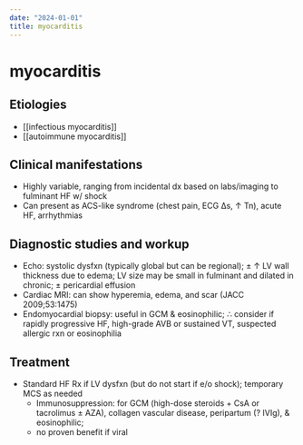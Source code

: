 ```yaml
---
date: "2024-01-01"
title: myocarditis
---
```



# myocarditis

## Etiologies

- [[infectious myocarditis]]
- [[autoimmune myocarditis]]

## Clinical manifestations

- Highly variable, ranging from incidental dx based on labs/imaging to fulminant HF w/ shock
- Can present as ACS-like syndrome (chest pain, ECG Δs, ↑ Tn), acute HF, arrhythmias

## Diagnostic studies and workup

- Echo: systolic dysfxn (typically global but can be regional); ± ↑ LV wall thickness due to edema; LV size may be small in fulminant and dilated in chronic; ± pericardial effusion
- Cardiac MRI: can show hyperemia, edema, and scar (JACC 2009;53:1475)
- Endomyocardial biopsy: useful in GCM & eosinophilic; ∴ consider if rapidly progressive HF, high-grade AVB or sustained VT, suspected allergic rxn or eosinophilia

## Treatment

- Standard HF Rx if LV dysfxn (but do not start if e/o shock); temporary MCS as needed
    - Immunosuppression: for GCM (high-dose steroids + CsA or tacrolimus ± AZA), collagen vascular disease, peripartum (? IVIg), & eosinophilic;
	- no proven benefit if viral
